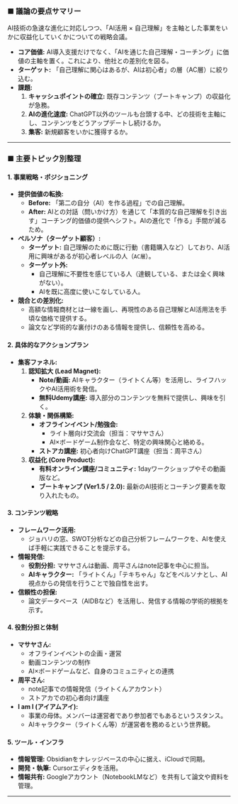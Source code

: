 ### ■ 議論の要点サマリー

AI技術の急速な進化に対応しつつ、「AI活用 × 自己理解」を主軸とした事業をいかに収益化していくかについての戦略会議。

-   **コア価値:** AI導入支援だけでなく、「AIを通じた自己理解・コーチング」に価値の主軸を置く。これにより、他社との差別化を図る。
-   **ターゲット:** 「自己理解に関心はあるが、AIは初心者」の層（AC層）に絞り込む。
-   **課題:**
    1.  **キャッシュポイントの確立:** 既存コンテンツ（ブートキャンプ）の収益化が急務。
    2.  **AIの進化速度:** ChatGPT以外のツールも台頭する中、どの技術を主軸にし、コンテンツをどうアップデートし続けるか。
    3.  **集客:** 新規顧客をいかに獲得するか。

---

### ■ 主要トピック別整理

#### 1. 事業戦略・ポジショニング

-   **提供価値の転換:**
    -   **Before:** 「第二の自分（AI）を作る過程」での自己理解。
    -   **After:** AIとの対話（問いかけ方）を通じて「本質的な自己理解を引き出す」コーチング的価値の提供へシフト。AIの進化で「作る」手間が減るため。
-   **ペルソナ（ターゲット顧客）:**
    -   **ターゲット:** 自己理解のために既に行動（書籍購入など）しており、AI活用に興味があるが初心者レベルの人（`AC層`）。
    -   **ターゲット外:**
        -   自己理解に不要性を感じている人（達観している、または全く興味がない）。
        -   AIを既に高度に使いこなしている人。
-   **競合との差別化:**
    -   高額な情報商材とは一線を画し、再現性のある自己理解とAI活用法を手頃な価格で提供する。
    -   論文など学術的な裏付けのある情報を提供し、信頼性を高める。

#### 2. 具体的なアクションプラン

-   **集客ファネル:**
    1.  **認知拡大 (Lead Magnet):**
        -   **Note/動画:** AIキャラクター（ライトくん等）を活用し、ライフハックやAI活用術を発信。
        -   **無料Udemy講座:** 導入部分のコンテンツを無料で提供し、興味を引く。
    2.  **体験・関係構築:**
        -   **オフラインイベント/勉強会:**
            -   ライト層向け交流会（担当：マサヤさん）
            -   AI×ボードゲーム制作会など、特定の興味関心と絡める。
        -   **ストアカ講座:** 初心者向けChatGPT講座（担当：周平さん）
    3.  **収益化 (Core Product):**
        -   **有料オンライン講座/コミュニティ:** 1dayワークショップやその動画版など。
        -   **ブートキャンプ (Ver1.5 / 2.0):** 最新のAI技術とコーチング要素を取り入れたもの。

#### 3. コンテンツ戦略

-   **フレームワーク活用:**
    -   ジョハリの窓、SWOT分析などの自己分析フレームワークを、AIを使えば手軽に実践できることを提示する。
-   **情報発信:**
    -   **役割分担:** マサヤさんは動画、周平さんはnote記事を中心に担当。
    -   **AIキャラクター:** 「ライトくん」「テキちゃん」などをペルソナとし、AI視点からの発信を行うことで独自性を出す。
-   **信頼性の担保:**
    -   論文データベース（AIDBなど）を活用し、発信する情報の学術的根拠を示す。

#### 4. 役割分担と体制

-   **マサヤさん:**
    -   オフラインイベントの企画・運営
    -   動画コンテンツの制作
    -   AI×ボードゲームなど、自身のコミュニティとの連携
-   **周平さん:**
    -   note記事での情報発信（ライトくんアカウント）
    -   ストアカでの初心者向け講座
-   **I am I (アイアムアイ):**
    -   事業の母体。メンバーは運営者であり参加者でもあるというスタンス。
    -   AIキャラクター（ライトくん等）が運営者を務めるという世界観。

#### 5. ツール・インフラ

-   **情報管理:** Obsidianをナレッジベースの中心に据え、iCloudで同期。
-   **開発・執筆:** Cursorエディタを活用。
-   **情報共有:** Googleアカウント（NotebookLMなど）を共有して論文や資料を管理。

---
